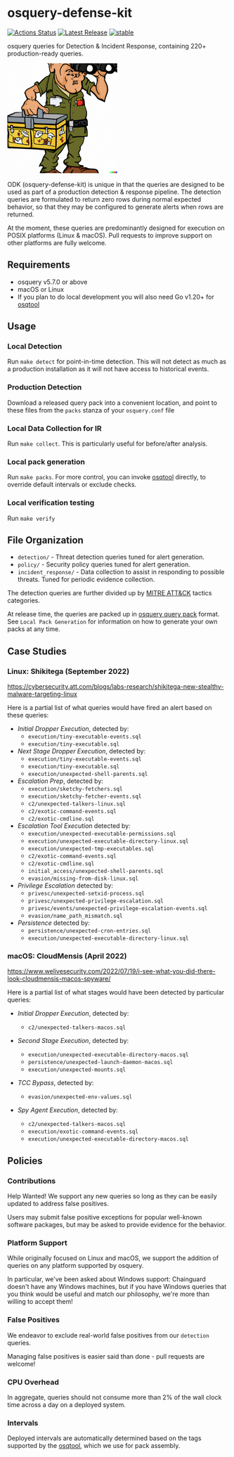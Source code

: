 # osquery-defense-kit

[![Actions Status](https://github.com/chainguard-dev/osquery-defense-kit/workflows/verify/badge.svg)](https://github.com/chainguard-dev/osquery-defense-kit/actions)
[![Latest Release](https://img.shields.io/github/v/release/chainguard-dev/osquery-defense-kit?include_prereleases)](https://github.com/chainguard-dev/osquery-defense-kit/releases/latest)
[![stable](https://badges.github.io/stability-badges/dist/stable.svg)](https://github.com/badges/stability-badges)

osquery queries for Detection & Incident Response, containing 220+ production-ready queries.

![osquery-defense-kit](images/logo-small.png?raw=true "osquery-defense-kit logo")

ODK (osquery-defense-kit) is unique in that the queries are designed to be used as part of a production detection & response pipeline. The detection queries are formulated to return zero rows during normal expected behavior, so that they may be configured to generate alerts when rows are returned.

At the moment, these queries are predominantly designed for execution on POSIX platforms (Linux & macOS). Pull requests to improve support on other platforms are fully welcome.

## Requirements

* osquery v5.7.0 or above
* macOS or Linux
* If you plan to do local development you will also need Go v1.20+ for [osqtool](https://github.com/chainguard-dev/osqtool)

## Usage

### Local Detection

Run `make detect` for point-in-time detection. This will not detect as much as a production installation as it will not have access to historical events.

### Production Detection

Download a released query pack into a convenient location, and point to these files from the `packs` stanza of your `osquery.conf` file

### Local Data Collection for IR

Run `make collect`. This is particularly useful for before/after analysis.

### Local pack generation

Run `make packs`.  For more control, you can invoke [osqtool](https://github.com/chainguard-dev/osqtool) directly, to override default intervals or exclude checks.

### Local verification testing

Run `make verify`

## File Organization

* `detection/` - Threat detection queries tuned for alert generation.
* `policy/` - Security policy queries tuned for alert generation.
* `incident_response/` - Data collection to assist in responding to possible threats. Tuned for periodic evidence collection.

The detection queries are further divided up by [MITRE ATT&CK](https://attack.mitre.org/) tactics categories.

At release time, the queries are packed up in [osquery query pack](https://osquery.readthedocs.io/en/stable/deployment/configuration/#query-packs) format. See `Local Pack Generation` for information on how to generate your own packs at any time.

## Case Studies

### Linux: Shikitega (September 2022)

<https://cybersecurity.att.com/blogs/labs-research/shikitega-new-stealthy-malware-targeting-linux>

Here is a partial list of what queries would have fired an alert based on these queries:

* *Initial Dropper Execution*, detected by:
  * `execution/tiny-executable-events.sql`
  * `execution/tiny-executable.sql`
* *Next Stage Dropper Execution*, detected by:
  * `execution/tiny-executable-events.sql`
  * `execution/tiny-executable.sql`
  * `execution/unexpected-shell-parents.sql`
* *Escalation Prep*, detected by:
  * `execution/sketchy-fetchers.sql`
  * `execution/sketchy-fetcher-events.sql`
  * `c2/unexpected-talkers-linux.sql`
  * `c2/exotic-command-events.sql`
  * `c2/exotic-cmdline.sql`
* *Escalation Tool Execution* detected by:
  * `execution/unexpected-executable-permissions.sql`
  * `execution/unexpected-executable-directory-linux.sql`
  * `execution/unexpected-tmp-executables.sql`
  * `c2/exotic-command-events.sql`
  * `c2/exotic-cmdline.sql`
  * `initial_access/unexpected-shell-parents.sql`
  * `evasion/missing-from-disk-linux.sql`
* *Privilege Escalation* detected by:
  * `privesc/unexpected-setxid-process.sql`
  * `privesc/unexpected-privilege-escalation.sql`
  * `privesc/events/unexpected-privilege-escalation-events.sql`
  * `evasion/name_path_mismatch.sql`
* *Persistence* detected by:
  * `persistence/unexpected-cron-entries.sql`
  * `execution/unexpected-executable-directory-linux.sql`

### macOS: CloudMensis (April 2022)

<https://www.welivesecurity.com/2022/07/19/i-see-what-you-did-there-look-cloudmensis-macos-spyware/>

Here is a partial list of what stages would have been detected by particular queries:

* *Initial Dropper Execution*, detected by:
  * `c2/unexpected-talkers-macos.sql`

* *Second Stage Execution*, detected by:
  * `execution/unexpected-executable-directory-macos.sql`
  * `persistence/unexpected-launch-daemon-macos.sql`
  * `execution/unexpected-mounts.sql`

* *TCC Bypass*, detected by:
  * `evasion/unexpected-env-values.sql`

* *Spy Agent Execution*, detected by:
  * `c2/unexpected-talkers-macos.sql`
  * `execution/exotic-command-events.sql`
  * `execution/unexpected-executable-directory-macos.sql`


## Policies

### Contributions

Help Wanted! We support any new queries so long as they can be easily updated to address false positives.

Users may submit false positive exceptions for popular well-known software packages, but may be asked to provide evidence for the behavior.

### Platform Support

While originally focused on Linux and macOS, we support the addition of queries on any platform supported by osquery.

In particular, we've been asked about Windows support: Chainguard doesn't have any Windows machines, but if you have Windows queries that you think would be useful and match our philosophy, we're more than willing to accept them!

### False Positives

We endeavor to exclude real-world false positives from our `detection` queries.

Managing false positives is easier said than done - pull requests are welcome!

### CPU Overhead

In aggregate, queries should not consume more than 2% of the wall clock time across a day on a deployed system.

### Intervals

Deployed intervals are automatically determined based on the tags supported by the [osqtool](https://github.com/chainguard-dev/osqtool), which we use for pack assembly.
